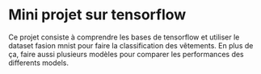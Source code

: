 # Mini projet sur tensorflow
Ce projet consiste à comprendre les bases de tensorflow et utiliser le dataset fasion mnist pour faire la classification des vêtements.
En plus de ça, faire aussi plusieurs modèles pour comparer les performances des differents models.
